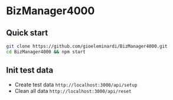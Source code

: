 # BizManager4000
## Quick start
```bash
git clone https://github.com/gioeleminardi/BizManager4000.git
cd BizManager4000 && npm start
```

## Init test data
* Create test data `http://localhost:3000/api/setup`
* Clean all data `http://localhost:3000/api/reset`
